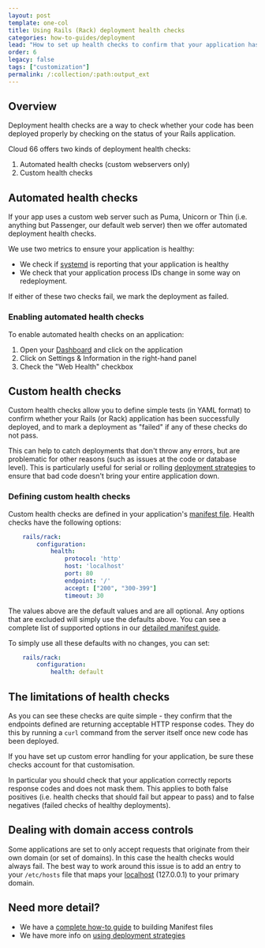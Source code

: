 ```yaml
---
layout: post
template: one-col
title: Using Rails (Rack) deployment health checks
categories: how-to-guides/deployment
lead: "How to set up health checks to confirm that your application has been properly deployed"
order: 6
legacy: false
tags: ["customization"]
permalink: /:collection/:path:output_ext
---
```


## Overview

Deployment health checks are a way to check whether your code has been deployed properly by checking on the status of your Rails application.

Cloud 66 offers two kinds of deployment health checks:

1. Automated health checks (custom webservers only)
2. Custom health checks

## Automated health checks

If your app uses a custom web server such as Puma, Unicorn or Thin (i.e. anything but Passenger, our default web server) then we offer automated deployment health checks. 

We use two metrics to ensure your application is healthy: 

- We check if [systemd]() is reporting that your application is healthy
- We check that your application process IDs change in some way on redeployment.

If either of these two checks fail, we mark the deployment as failed.

### Enabling automated health checks

To enable automated health checks on an application:

1. Open your [Dashboard](https://app.cloud66.com/) and click on the application
2. Click on Settings & Information in the right-hand panel
3. Check the "Web Health" checkbox

## Custom health checks

Custom health checks allow you to define simple tests (in YAML format) to confirm whether your Rails (or Rack) application has been successfully deployed, and to mark a deployment as "failed" if any of these checks do not pass.

This can help to catch deployments that don't throw any errors, but are problematic for other reasons (such as issues at the code or database level). This is particularly useful for serial or rolling [deployment strategies](/rails/how-to-guides/deployment/parallel-deployment.html) to ensure that bad code doesn't bring your entire application down.

### Defining custom health checks

Custom health checks are defined in your application's [manifest file](/rails/quickstarts/getting-started-with-manifest.html). Health checks have the following options:

```yaml
    rails/rack:
    	configuration:
    		health:
    			protocol: 'http'
    			host: 'localhost'
    			port: 80
    			endpoint: '/'
    			accept: ["200", "300-399"]
    			timeout: 30
```

The values above are the default values and are all optional. Any options that are excluded will simply use the defaults above. You can see a complete list of supported options in our [detailed manifest guide](/rails/how-to-guides/deployment/building-a-manifest-file.html).

To simply use all these defaults with no changes, you can set:

```yaml
    rails/rack:
    	configuration:
    		health: default
```

## The limitations of health checks

As you can see these checks are quite simple - they confirm that the endpoints defined are returning acceptable HTTP response codes. They do this by running a `curl` command from the server itself once new code has been deployed.

If you have set up custom error handling for your application, be sure these checks account for that customisation.

In particular you should check that your application correctly reports response codes and does not mask them. This applies to both false positives (i.e. health checks that should fail but appear to pass) and to false negatives (failed checks of healthy deployments).

## Dealing with domain access controls

Some applications are set to only accept requests that originate from their own domain (or set of domains). In this case the health checks would always fail. The best way to work around this issue is to add an entry to your `/etc/hosts` file that maps your [localhost](http://localhost/) (127.0.0.1) to your primary domain.

## Need more detail?

- We have a [complete how-to guide](/rails/how-to-guides/deployment/building-a-manifest-file.html) to building Manifest files
- We have more info on [using deployment strategies](/rails/how-to-guides/deployment/parallel-deployment.html)